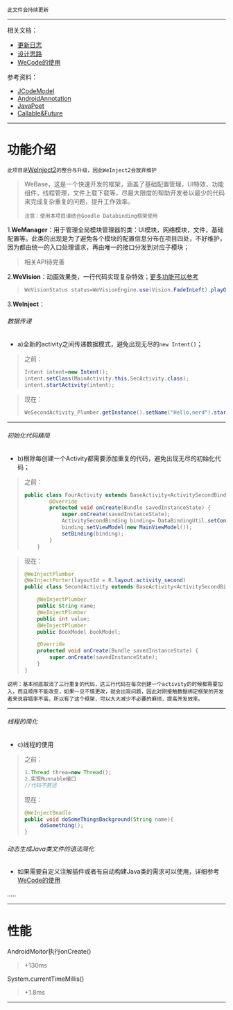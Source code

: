`此文件会持续更新`

-------------------

相关文档：

- [更新日志](update-log.md)
- [设计思路](design.md)
- [WeCode的使用](WeCodeManual.md)

参考资料：

- [JCodeModel](https://www.ibm.com/developerworks/cn/java/j-lo-codemodel/)
- [AndroidAnnotation](http://www.jianshu.com/p/7179769fec6f)
- [JavaPoet](http://blog.csdn.net/crazy1235/article/details/51876192)
- [Callable&Future](http://blog.csdn.net/ghsau/article/details/7451464)

-------------------------------





# 功能介绍

`此项目是`[WeInject2](https://github.com/splm/WeInject2)`的整合与升级，因此WeInject2会放弃维护`

> WeBase，这是一个快速开发的框架，涵盖了基础配置管理，UI特效，功能组件，线程管理，文件上载下载等，尽最大限度的帮助开发者以最少的代码来完成复杂重复的问题，提升工作效率。
>
> `注意：使用本项目请结合Goodle Databinding框架使用`

1.**WeManager**：用于管理全局模块管理器的类：UI模块，网络模块，文件，基础配置等。此类的出现是为了避免各个模块的配置信息分布在项目四处，不好维护，因为都由统一的入口处理请求，再由唯一的接口分发到对应子模块；

> 相关API待完善

2.**WeVision**：动画效果类，一行代码实现复杂特效；[更多功能可以参考](https://github.com/splm/WeVision)

> ```java
> WeVisionStatus status=WeVisionEngine.use(Vision.FadeInLeft).playOn(targetView);
> ```
>
> 

3.**WeInject**：

###### 数据传递

- a)全新的activity之间传递数据模式，避免出现无尽的`new Intent()`；

> 之前：
>
> ```java
> Intent intent=new Intent();
> intent.setClass(MainActivity.this,SecActivity.class);
> intent.startActivity(intent);
> ```

> 现在：
>
> ```java
> WeSecondActivity_Plumber.getInstance().setName("Hello,nerd").startForResult(this,0x11);
> ```



-----------------------



###### 初始化代码精简

- b)根除每创建一个Activity都需要添加重复的代码，避免出现无尽的初始化代码；

> 之前：
>
> ```java
> public class FourActivity extends BaseActivity<ActivitySecondBinding, MainViewModel> {
>         @Override
>         protected void onCreate(Bundle savedInstanceState) {
>             super.onCreate(savedInstanceState);
>             ActivitySecondBinding binding= DataBindingUtil.setContentView(this,R.layout.activity_second);
>             binding.setViewModel(new MainViewModel());
>             setBinding(binding);
>         }
>     }
> ```
>
> 

> 现在：
>
> ```java
> @WeInjectPlumber
> @WeInjectPorter(layoutId = R.layout.activity_second)
> public class SecondActivity extends BaseActivity<ActivitySecondBinding, MainViewModel> {
>
>     @WeInjectPlumber
>     public String name;
>     @WeInjectPlumber
>     public int value;
>     @WeInjectPlumber
>     public BookModel bookModel;
>
>     @Override
>     protected void onCreate(Bundle savedInstanceState) {
>         super.onCreate(savedInstanceState);
>     }
> }
> ```
>

`说明：基本彻底取消了三行重复的代码，这三行代码在每次创建一个activity的时候都需要加入，而且顺序不能改变，如果一旦不慎更改，就会出现问题，因此对刚接触数据绑定框架的开发者来说容错率不高，所以有了这个框架，可以大大减少不必要的麻烦，提高开发效率。`



------------------------



###### 线程的简化

- c)线程的使用

> 之前：
>
> ```java
> 1.Thread threa=new Thread();
> 2.实现Runnable接口
> //代码不赘述
> ```
>
> 现在：
>
> ```java
> @WeInjectBeadle
> public void doSomeThingsBackground(String name){
>      doSomething();
> }
> ```

###### 动态生成Java类文件的语法简化

- 如果需要自定义注解插件或者有自动构建Java类的需求可以使用，详细参考[WeCode的使用](WeCodeManual.md)

.....



------

# 性能

AndroidMoitor执行onCreate()

> +130ms

System.currentTimeMillis()

> +1.8ms

------

